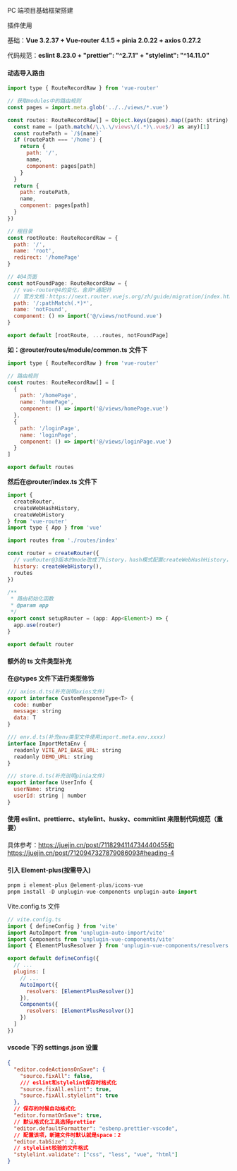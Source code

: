 PC 端项目基础框架搭建

插件使用

基础：**Vue 3.2.37 + Vue-router 4.1.5 + pinia 2.0.22 + axios 0.27.2**

代码规范：**eslint 8.23.0 + "prettier": "^2.7.1" + "stylelint": "^14.11.0"**

#### 动态导入路由

```js
import type { RouteRecordRaw } from 'vue-router'

// 获取modules中的路由规则
const pages = import.meta.glob('../../views/*.vue')

const routes: RouteRecordRaw[] = Object.keys(pages).map((path: string) => {
  const name = (path.match(/\.\.\/views\/(.*)\.vue$/) as any)[1]
  const routePath = `/${name}`
  if (routePath === '/home') {
    return {
      path: '/',
      name,
      component: pages[path]
    }
  }
  return {
    path: routePath,
    name,
    component: pages[path]
  }
})

// 根目录
const rootRoute: RouteRecordRaw = {
  path: '/',
  name: 'root',
  redirect: '/homePage'
}

// 404页面
const notFoundPage: RouteRecordRaw = {
  // vue-router@4的变化，舍弃*通配符
  // 官方文档：https://next.router.vuejs.org/zh/guide/migration/index.html#%E5%88%A0%E9%99%A4%E4%BA%86-%EF%BC%88%E6%98%9F%E6%A0%87%E6%88%96%E9%80%9A%E9%85%8D%E7%AC%A6%EF%BC%89%E8%B7%AF%E7%94%B1
  path: '/:pathMatch(.*)*',
  name: 'notFound',
  component: () => import('@/views/notFound.vue')
}

export default [rootRoute, ...routes, notFoundPage]
```

**如：@router/routes/module/common.ts 文件下**

```js
import type { RouteRecordRaw } from 'vue-router'

// 路由规则
const routes: RouteRecordRaw[] = [
  {
    path: '/homePage',
    name: 'homePage',
    component: () => import('@/views/homePage.vue')
  },
  {
    path: '/loginPage',
    name: 'loginPage',
    component: () => import('@/views/loginPage.vue')
  }
]

export default routes
```

**然后在@router/index.ts 文件下**

```js
import {
  createRouter,
  createWebHashHistory,
  createWebHistory
} from 'vue-router'
import type { App } from 'vue'

import routes from './routes/index'

const router = createRouter({
  // vueRouter@3版本的mode改成了history，hash模式配置createWebHashHistory，history模式配置createWebHistory
  history: createWebHistory(),
  routes
})

/**
 * 路由初始化函数
 * @param app
 */
export const setupRouter = (app: App<Element>) => {
  app.use(router)
}

export default router
```

#### 额外的 ts 文件类型补充

**在@types 文件下进行类型修饰**

```js
/// axios.d.ts(补充说明axios文件)
export interface CustomResponseType<T> {
  code: number
  message: string
  data: T
}

/// env.d.ts(补充env类型文件使用import.meta.env.xxxx)
interface ImportMetaEnv {
  readonly VITE_API_BASE_URL: string
  readonly DEMO_URL: string
}

/// store.d.ts(补充说明pinia文件)
export interface UserInfo {
  userName: string
  userId: string | number
}
```

#### 使用 eslint、prettierrc、stylelint、husky、commitlint 来限制代码规范（重要）

具体参考：https://juejin.cn/post/7118294114734440455和https://juejin.cn/post/7120947327879086093#heading-4

#### 引入 Element-plus(按需导入)

```js
pnpm i element-plus @element-plus/icons-vue
pnpm install -D unplugin-vue-components unplugin-auto-import
```

Vite.config.ts 文件

```javascript
// vite.config.ts
import { defineConfig } from 'vite'
import AutoImport from 'unplugin-auto-import/vite'
import Components from 'unplugin-vue-components/vite'
import { ElementPlusResolver } from 'unplugin-vue-components/resolvers'

export default defineConfig({
  // ...
  plugins: [
    // ...
    AutoImport({
      resolvers: [ElementPlusResolver()]
    }),
    Components({
      resolvers: [ElementPlusResolver()]
    })
  ]
})
```

#### vscode 下的 settings.json 设置

```json
{
  "editor.codeActionsOnSave": {
    "source.fixAll": false,
    /// eslint和stylelint保存时格式化
    "source.fixAll.eslint": true,
    "source.fixAll.stylelint": true
  },
  // 保存的时候自动格式化
  "editor.formatOnSave": true,
  // 默认格式化工具选择prettier
  "editor.defaultFormatter": "esbenp.prettier-vscode",
  // 配置该项，新建文件时默认就是space：2
  "editor.tabSize": 2,
  // stylelint校验的文件格式
  "stylelint.validate": ["css", "less", "vue", "html"]
}
```
